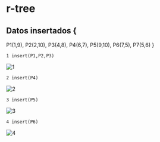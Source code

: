 # r-tree
## Datos insertados {
P1(1,9),
P2(2,10),
P3(4,8),
P4(6,7),
P5(9,10),
P6(7,5),
P7(5,6)
}
~~~
1 insert(P1,P2,P3)
~~~
![1](https://github.com/yerson001/r-tree/blob/second-r-tree/IMG/1.PNG)
~~~
2 insert(P4)
~~~
![2](https://github.com/yerson001/r-tree/blob/second-r-tree/IMG/2.PNG)
~~~
3 insert(P5)
~~~
![3](https://github.com/yerson001/r-tree/blob/second-r-tree/IMG/3.PNG)
~~~
4 insert(P6)
~~~
![4](https://github.com/yerson001/r-tree/blob/second-r-tree/IMG/4.PNG)
